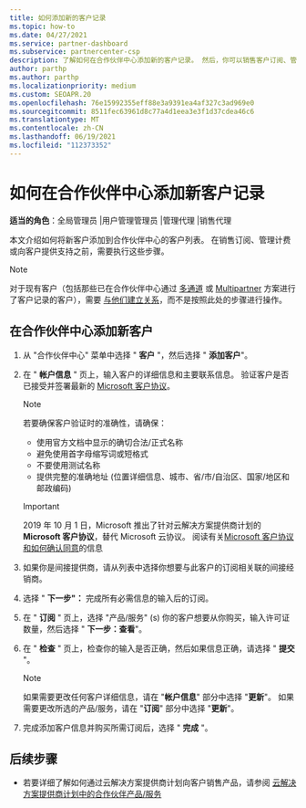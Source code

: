```yaml
---
title: 如何添加新的客户记录
ms.topic: how-to
ms.date: 04/27/2021
ms.service: partner-dashboard
ms.subservice: partnercenter-csp
description: 了解如何在合作伙伴中心添加新的客户记录。 然后，你可以销售客户订阅、管理计费或提供客户支持。
author: parthp
ms.author: parthp
ms.localizationpriority: medium
ms.custom: SEOAPR.20
ms.openlocfilehash: 76e15992355eff88e3a9391ea4af327c3ad969e0
ms.sourcegitcommit: 8511fec63961d8c77a4d1eea3e3f1d37cdea46c6
ms.translationtype: MT
ms.contentlocale: zh-CN
ms.lasthandoff: 06/19/2021
ms.locfileid: "112373352"
---
```

# <a name="how-to-add-a-new-customer-record-in-partner-center"></a>如何在合作伙伴中心添加新客户记录

**适当的角色**：全局管理员 |用户管理管理员 |管理代理 |销售代理

本文介绍如何将新客户添加到合作伙伴中心的客户列表。 在销售订阅、管理计费或向客户提供支持之前，需要执行这些步骤。

>[!NOTE]
>对于现有客户（包括那些已在合作伙伴中心通过 [多通道](multichannel.md) 或 [Multipartner](multipartner.md) 方案进行了客户记录的客户），需要 [与他们建立关系](request-a-relationship-with-a-customer.md)，而不是按照此处的步骤进行操作。

## <a name="to-add-a-new-customer-in-partner-center"></a>在合作伙伴中心添加新客户

1. 从 "合作伙伴中心" 菜单中选择 " **客户** "，然后选择 " **添加客户**"。

2. 在 " **帐户信息** " 页上，输入客户的详细信息和主要联系信息。 验证客户是否已接受并签署最新的 [Microsoft 客户协议](agreements.md)。

   >[!NOTE]
   >
   >若要确保客户验证时的准确性，请确保：
   >
   >- 使用官方文档中显示的确切合法/正式名称
   >- 避免使用首字母缩写词或短格式
   >- 不要使用测试名称
   >- 提供完整的准确地址 (位置详细信息、城市、省/市/自治区、国家/地区和邮政编码) 

   >[!IMPORTANT]
   > 2019 年 10 月 1 日，Microsoft 推出了针对云解决方案提供商计划的 **Microsoft 客户协议**，替代 Microsoft 云协议。 阅读有关[Microsoft 客户协议和如何确认同意](confirm-customer-agreement.md)的信息
  
3. 如果你是间接提供商，请从列表中选择你想要与此客户的订阅相关联的间接经销商。

4. 选择 " **下一步"：** 完成所有必需信息的输入后的订阅。

5. 在 " **订阅** " 页上，选择 "产品/服务" (s) 你的客户想要从你购买，输入许可证数量，然后选择 " **下一步：查看**"。

6. 在 " **检查** " 页上，检查你的输入是否正确，然后如果信息正确，请选择 " **提交** "。

   >[!NOTE]
   >如果需要更改任何客户详细信息，请在 "**帐户信息**" 部分中选择 "**更新**"。 如果需要更改所选的产品/服务，请在 "**订阅**" 部分中选择 "**更新**"。

7. 完成添加客户信息并购买所需订阅后，选择 " **完成** "。

## <a name="next-steps"></a>后续步骤

- 若要详细了解如何通过云解决方案提供商计划向客户销售产品，请参阅 [云解决方案提供商计划中的合作伙伴产品/服务](csp-offers.md)

